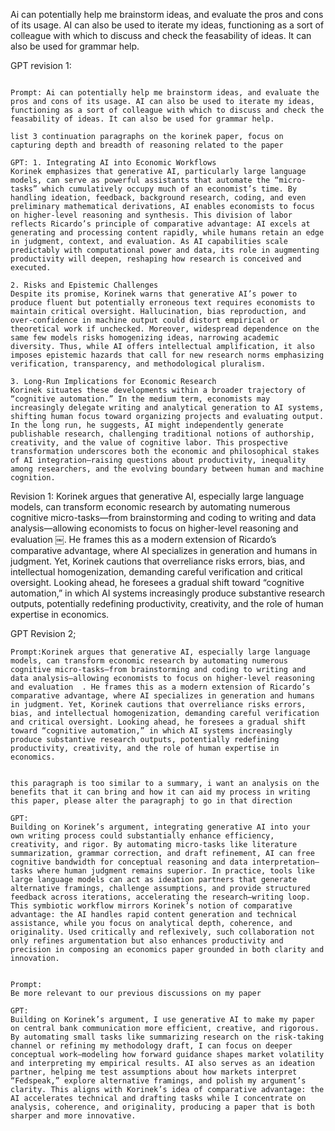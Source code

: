 Ai can potentially help me brainstorm ideas, and evaluate the pros and cons of its usage. AI can also be used to iterate my ideas, functioning as a sort of colleague with which to discuss and check the feasability of ideas. It can also be used for grammar help.

GPT revision 1:

~~~

Prompt: Ai can potentially help me brainstorm ideas, and evaluate the pros and cons of its usage. AI can also be used to iterate my ideas, functioning as a sort of colleague with which to discuss and check the feasability of ideas. It can also be used for grammar help.

list 3 continuation paragraphs on the korinek paper, focus on capturing depth and breadth of reasoning related to the paper

GPT: 1. Integrating AI into Economic Workflows
Korinek emphasizes that generative AI, particularly large language models, can serve as powerful assistants that automate the “micro-tasks” which cumulatively occupy much of an economist’s time. By handling ideation, feedback, background research, coding, and even preliminary mathematical derivations, AI enables economists to focus on higher-level reasoning and synthesis. This division of labor reflects Ricardo’s principle of comparative advantage: AI excels at generating and processing content rapidly, while humans retain an edge in judgment, context, and evaluation. As AI capabilities scale predictably with computational power and data, its role in augmenting productivity will deepen, reshaping how research is conceived and executed.

2. Risks and Epistemic Challenges
Despite its promise, Korinek warns that generative AI’s power to produce fluent but potentially erroneous text requires economists to maintain critical oversight. Hallucination, bias reproduction, and over-confidence in machine output could distort empirical or theoretical work if unchecked. Moreover, widespread dependence on the same few models risks homogenizing ideas, narrowing academic diversity. Thus, while AI offers intellectual amplification, it also imposes epistemic hazards that call for new research norms emphasizing verification, transparency, and methodological pluralism.

3. Long-Run Implications for Economic Research
Korinek situates these developments within a broader trajectory of “cognitive automation.” In the medium term, economists may increasingly delegate writing and analytical generation to AI systems, shifting human focus toward organizing projects and evaluating output. In the long run, he suggests, AI might independently generate publishable research, challenging traditional notions of authorship, creativity, and the value of cognitive labor. This prospective transformation underscores both the economic and philosophical stakes of AI integration—raising questions about productivity, inequality among researchers, and the evolving boundary between human and machine cognition.

~~~

Revision 1:
Korinek argues that generative AI, especially large language models, can transform economic research by automating numerous cognitive micro-tasks—from brainstorming and coding to writing and data analysis—allowing economists to focus on higher-level reasoning and evaluation ￼. He frames this as a modern extension of Ricardo’s comparative advantage, where AI specializes in generation and humans in judgment. Yet, Korinek cautions that overreliance risks errors, bias, and intellectual homogenization, demanding careful verification and critical oversight. Looking ahead, he foresees a gradual shift toward “cognitive automation,” in which AI systems increasingly produce substantive research outputs, potentially redefining productivity, creativity, and the role of human expertise in economics.


GPT Revision 2;

~~~
Prompt:Korinek argues that generative AI, especially large language models, can transform economic research by automating numerous cognitive micro-tasks—from brainstorming and coding to writing and data analysis—allowing economists to focus on higher-level reasoning and evaluation ￼. He frames this as a modern extension of Ricardo’s comparative advantage, where AI specializes in generation and humans in judgment. Yet, Korinek cautions that overreliance risks errors, bias, and intellectual homogenization, demanding careful verification and critical oversight. Looking ahead, he foresees a gradual shift toward “cognitive automation,” in which AI systems increasingly produce substantive research outputs, potentially redefining productivity, creativity, and the role of human expertise in economics.


this paragraph is too similar to a summary, i want an analysis on the benefits that it can bring and how it can aid my process in writing this paper, please alter the paragraphj to go in that direction

GPT:
Building on Korinek’s argument, integrating generative AI into your own writing process could substantially enhance efficiency, creativity, and rigor. By automating micro-tasks like literature summarization, grammar correction, and draft refinement, AI can free cognitive bandwidth for conceptual reasoning and data interpretation—tasks where human judgment remains superior. In practice, tools like large language models can act as ideation partners that generate alternative framings, challenge assumptions, and provide structured feedback across iterations, accelerating the research–writing loop. This symbiotic workflow mirrors Korinek’s notion of comparative advantage: the AI handles rapid content generation and technical assistance, while you focus on analytical depth, coherence, and originality. Used critically and reflexively, such collaboration not only refines argumentation but also enhances productivity and precision in composing an economics paper grounded in both clarity and innovation.


Prompt:
Be more relevant to our previous discussions on my paper

GPT:
Building on Korinek’s argument, I use generative AI to make my paper on central bank communication more efficient, creative, and rigorous. By automating small tasks like summarizing research on the risk-taking channel or refining my methodology draft, I can focus on deeper conceptual work—modeling how forward guidance shapes market volatility and interpreting my empirical results. AI also serves as an ideation partner, helping me test assumptions about how markets interpret “Fedspeak,” explore alternative framings, and polish my argument’s clarity. This aligns with Korinek’s idea of comparative advantage: the AI accelerates technical and drafting tasks while I concentrate on analysis, coherence, and originality, producing a paper that is both sharper and more innovative.

~~~

